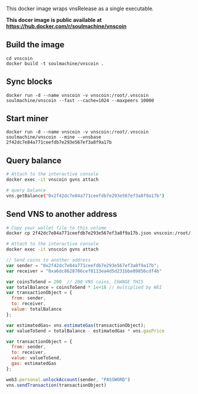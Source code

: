 This docker image wraps vnsRelease as a single executable.

**This docer image is public available at <https://hub.docker.com/r/soulmachine/vnscoin>**


## Build the image

    cd vnscoin
    docker build -t soulmachine/vnscoin .


## Sync blocks

    docker run -d --name vnscoin -v vnscoin:/root/.vnscoin soulmachine/vnscoin --fast --cache=1024 --maxpeers 10000


## Start miner

    docker run -d --name vnscoin -v vnscoin:/root/.vnscoin soulmachine/vnscoin --mine --vnsbase 2f42dc7e84a771ceefdb7e293e567ef3a8f9a17b


## Query balance

```bash
# Attach to the interactive console
docker exec -it vnscoin gvns attach

# query balance
vns.getBalance("0x2f42dc7e84a771ceefdb7e293e567ef3a8f9a17b")
```

## Send VNS to another address

```bash
# Copy your wallet file to this volume
docker cp 2f42dc7e84a771ceefdb7e293e567ef3a8f9a17b.json vnscoin:/root/.vnscoin/keystore/

# Attach to the interactive console
docker exec -it vnscoin gvns attach
```

```javascript
// Send coins to another address
var sender = "0x2f42dc7e84a771ceefdb7e293e567ef3a8f9a17b";
var receiver = "0xa6dc8628706cef8113ea4d5d231bbe89856cdf4b"

var coinsToSend = 200  // 200 VNS coins, CHANGE THIS
var totalBalance = coinsToSend * 1e+18 // multiplied by WEI
var transactionObject = {
  from: sender,
  to: receiver,
  value: totalBalance
};

var estimatedGas= vns.estimateGas(transactionObject);
var valueToSend = totalBalance - estimatedGas * vns.gasPrice

var transactionObject = {
  from: sender,
  to: receiver,
  value: valueToSend,
  gas: estimatedGas
};

web3.personal.unlockAccount(sender, "PASSWORD")
vns.sendTransaction(transactionObject)
```
